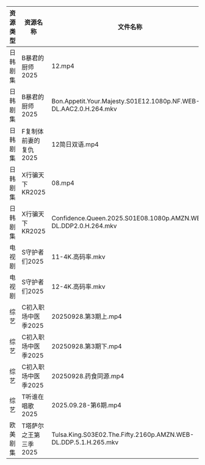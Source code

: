 | 资源类型 | 资源名称          | 文件名称                                                             | 分享链接                                | 更新时间                |
| ---- | ------------- | ---------------------------------------------------------------- | ----------------------------------- | ------------------- |
| 日韩剧集 | B暴君的厨师2025    | 12.mp4                                                           | https://pan.quark.cn/s/7f659879c212 | 2025-09-29 07:25:32 |
| 日韩剧集 | B暴君的厨师2025    | Bon.Appetit.Your.Majesty.S01E12.1080p.NF.WEB-DL.AAC2.0.H.264.mkv | https://pan.quark.cn/s/7f659879c212 | 2025-09-29 07:25:28 |
| 日韩剧集 | F复制体前妻的复仇2025 | 12简日双语.mp4                                                       | https://pan.quark.cn/s/09f96103ee49 | 2025-09-29 07:27:20 |
| 日韩剧集 | X行骗天下KR2025   | 08.mp4                                                           | https://pan.quark.cn/s/463fe5d8abf1 | 2025-09-29 07:35:53 |
| 日韩剧集 | X行骗天下KR2025   | Confidence.Queen.2025.S01E08.1080p.AMZN.WEB-DL.DDP2.0.H.264.mkv  | https://pan.quark.cn/s/463fe5d8abf1 | 2025-09-29 07:35:50 |
| 电视剧  | S守护者们2025     | 11-4K.高码率.mkv                                                    | https://pan.quark.cn/s/5ecbcd4ead7e | 2025-09-29 07:32:47 |
| 电视剧  | S守护者们2025     | 12-4K.高码率.mkv                                                    | https://pan.quark.cn/s/5ecbcd4ead7e | 2025-09-29 07:32:50 |
| 综艺   | C初入职场中医季2025  | 20250928.第3期上.mp4                                                | https://pan.quark.cn/s/869074432f49 | 2025-09-29 07:25:57 |
| 综艺   | C初入职场中医季2025  | 20250928.第3期下.mp4                                                | https://pan.quark.cn/s/869074432f49 | 2025-09-29 07:25:54 |
| 综艺   | C初入职场中医季2025  | 20250928.药食同源.mp4                                                | https://pan.quark.cn/s/869074432f49 | 2025-09-29 07:26:00 |
| 综艺   | T听谁在唱歌2025    | 2025.09.28-第6期.mp4                                               | https://pan.quark.cn/s/2bde1dede512 | 2025-09-29 07:41:26 |
| 欧美剧集 | T塔萨尔之王第三季2025 | Tulsa.King.S03E02.The.Fifty.2160p.AMZN.WEB-DL.DDP.5.1.H.265.mkv  | https://pan.quark.cn/s/cee11768a3f4 | 2025-09-29 07:33:26 |
